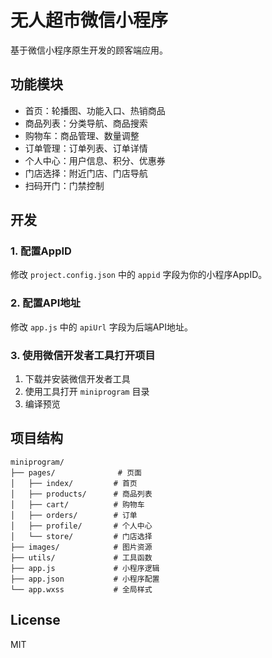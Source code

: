 # 无人超市微信小程序

基于微信小程序原生开发的顾客端应用。

## 功能模块

- 首页：轮播图、功能入口、热销商品
- 商品列表：分类导航、商品搜索
- 购物车：商品管理、数量调整
- 订单管理：订单列表、订单详情
- 个人中心：用户信息、积分、优惠券
- 门店选择：附近门店、门店导航
- 扫码开门：门禁控制

## 开发

### 1. 配置AppID

修改 `project.config.json` 中的 `appid` 字段为你的小程序AppID。

### 2. 配置API地址

修改 `app.js` 中的 `apiUrl` 字段为后端API地址。

### 3. 使用微信开发者工具打开项目

1. 下载并安装微信开发者工具
2. 使用工具打开 `miniprogram` 目录
3. 编译预览

## 项目结构

```
miniprogram/
├── pages/              # 页面
│   ├── index/         # 首页
│   ├── products/      # 商品列表
│   ├── cart/          # 购物车
│   ├── orders/        # 订单
│   ├── profile/       # 个人中心
│   └── store/         # 门店选择
├── images/            # 图片资源
├── utils/             # 工具函数
├── app.js             # 小程序逻辑
├── app.json           # 小程序配置
└── app.wxss           # 全局样式
```

## License

MIT
